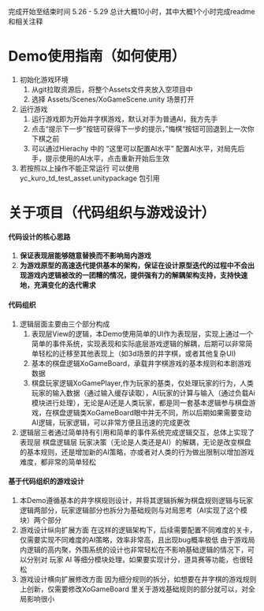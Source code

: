 完成开始至结束时间 5.26 - 5.29 总计大概10小时，其中大概1个小时完成readme和相关注释
# Demo使用指南（如何使用）
1. 初始化游戏环境
	1. 从git拉取资源后，将整个Assets文件夹放入空项目中
	2. 选择 Assets/Scenes/XoGameScene.unity 场景打开
2. 运行游戏
	1. 运行游戏即为开始井字棋游戏，默认对手为普通AI，我方先手
	2. 点击“提示下一步”按钮可获得下一步的提示，”悔棋“按钮可回退到上一次你下棋之前
	3. 可以通过Hierachy 中的 “这里可以配置AI水平” 配置AI水平，对局先后手，提示使用的AI水平，点击重新开始后生效
3. 若按照以上操作不能正常运行 可以使用 yc_kuro_td_test_asset.unitypackage 包引用


# 关于项目（代码组织与游戏设计）

#### 代码设计的核心思路
1. **保证表现层能够随意替换而不影响局内游戏**
2. **为游戏原型的高速迭代提供基本的架构，保证在设计原型迭代的过程中不会出现游戏内逻辑被改的一团糟的情况，提供强有力的解耦架构支持，支持快速地，充满变化的迭代需求**
#### 代码组织
1. 逻辑层面主要由三个部分构成
	1. 表现层View的逻辑，本Demo使用简单的UI作为表现层，实现上通过一个简单的事件系统，实现表现和实际底层游戏逻辑的解耦，后期可以非常简单轻松的迁移至其他表现上（如3d场景的井字棋，或者其他复杂UI)
	2. 基本的棋盘逻辑XoGameBoard，承载井字棋游戏的基本规则和本剧游戏数据
	3. 棋盘玩家逻辑XoGamePlayer,作为玩家的基类，仅处理玩家的行为，人类玩家的输入数据（通过输入缓存读取），AI玩家的计算与输入（通过负载Ai模块进行处理），无论是AI还是人类玩家，都是同一套基本逻辑参与棋盘游戏，在棋盘逻辑类XoGameBoard眼中并无不同，所以后期如果需要变动AI逻辑，玩家逻辑，可以非常方便且迅速的完成更改
2. 逻辑层三者通过简单持有引用和简单的事件系统完成逻辑交互，总体上实现了 表现层 棋盘逻辑层 玩家决策（无论是人类还是AI）的解耦，无论是改变棋盘的基本规则，还是增加新的AI策略，亦或者对人类的行为做出限制以增加游戏难度，都非常的简单轻松
#### 基于代码组织的游戏设计

1. 本Demo遵循基本的井字棋规则设计，并将其逻辑拆解为棋盘规则逻辑与玩家逻辑两部分，玩家逻辑部分也拆分为基础规则与对局思考（AI实现了这个模块）两个部分
2. 游戏设计纵向扩展方面
	在这样的逻辑架构下，后续需要配置不同难度的关卡，仅需要实现不同难度的AI策略，效率非常高，且出现bug概率极低
	由于游戏局内逻辑的高内聚，外围系统的设计也非常轻松在不影响基础逻辑的情况下，可以分别对 玩家 AI 等细分模块处理，如果要实现计分，道具赛等功能，也很轻松
3. 游戏设计横向扩展修改方面
	 因为细分规则的拆分，如想要在井字棋的游戏规则上创新，仅需要修改XoGameBoard 里关于游戏基础规则的部分就可以，对全局影响很小